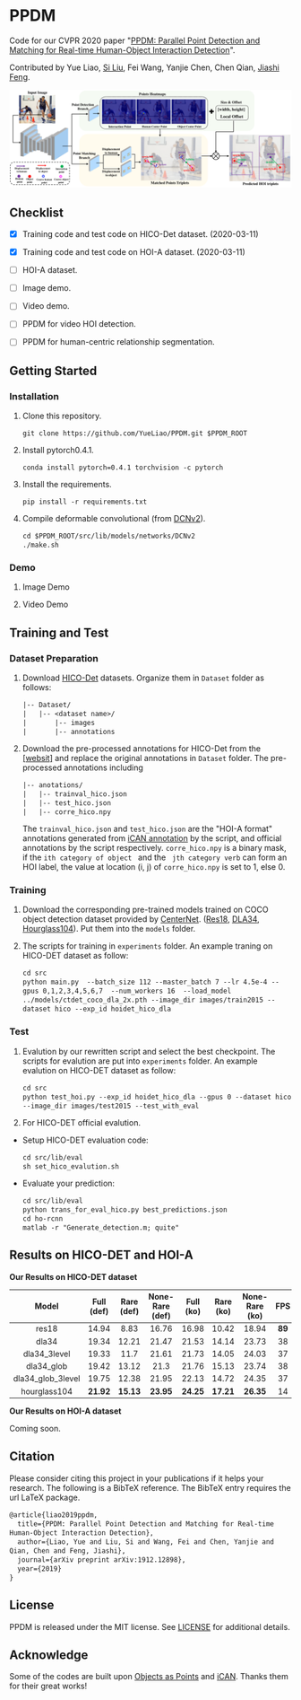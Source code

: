 # PPDM
Code for our CVPR 2020 paper "[PPDM: Parallel Point Detection and Matching for Real-time Human-Object
Interaction Detection](https://arxiv.org/pdf/1912.12898)".

Contributed by Yue Liao, [Si Liu](http://colalab.org/people), Fei Wang, Yanjie Chen, Chen Qian, [Jiashi Feng](https://sites.google.com/site/jshfeng/).

![](paper_images/framework.png)

## Checklist
- [x] Training code and test code on HICO-Det dataset. (2020-03-11)
- [x] Training code and test code on HOI-A dataset. (2020-03-11)
- [ ] HOI-A dataset.
- [ ] Image demo.
- [ ] Video demo.
- [ ] PPDM for video HOI detection.
- [ ] PPDM for human-centric relationship segmentation.


## Getting Started
### Installation
1. Clone this repository.

    ~~~
    git clone https://github.com/YueLiao/PPDM.git $PPDM_ROOT
    ~~~
2. Install pytorch0.4.1.

    ~~~
    conda install pytorch=0.4.1 torchvision -c pytorch
    ~~~
3. Install the requirements.
    
    ~~~
    pip install -r requirements.txt
    ~~~
4. Compile deformable convolutional (from [DCNv2](https://github.com/CharlesShang/DCNv2/tree/pytorch_0.4)).

    ~~~
    cd $PPDM_ROOT/src/lib/models/networks/DCNv2
    ./make.sh
    ~~~
### Demo
1. Image Demo

2. Video Demo


## Training and Test
### Dataset Preparation
1. Download [HICO-Det](https://drive.google.com/open?id=1QZcJmGVlF9f4h-XLWe9Gkmnmj2z1gSnk) datasets. Organize them in `Dataset` folder as follows:

    ~~~
    |-- Dataset/
    |   |-- <dataset name>/
    |       |-- images
    |       |-- annotations
    ~~~
2. Download the pre-processed annotations for HICO-Det from the [[websit]](https://drive.google.com/open?id=1WI-gsNLS-t0Kh8TVki1wXqc3y2Ow1f2R) and replace the original annotations in `Dataset` folder. The pre-processed annotations including

    ~~~
    |-- anotations/
    |   |-- trainval_hico.json
    |   |-- test_hico.json
    |   |-- corre_hico.npy
    ~~~
    The `trainval_hico.json` and `test_hico.json` are the "HOI-A format" annotations generated from [iCAN annotation](https://drive.google.com/open?id=1le4aziSn_96cN3dIPCYyNsBXJVDD8-CZ) by the script, and official annotations by the script respectively. `corre_hico.npy` is a binary mask, if the `ith category of object ` and the ` jth category verb` can form an HOI label, the value at location (i, j) of `corre_hico.npy` is set to 1, else 0.

### Training
1. Download the corresponding pre-trained models trained on COCO object detection dataset provided by  [CenterNet](https://github.com/xingyizhou/CenterNet). ([Res18](https://drive.google.com/open?id=1b-_sjq1Pe_dVxt5SeFmoadMfiPTPZqpz), [DLA34](https://drive.google.com/open?id=1pl_-ael8wERdUREEnaIfqOV_VF2bEVRT), [Hourglass104](https://drive.google.com/open?id=1-5bT5ZF8bXriJ-wAvOjJFrBLvZV2-mlV)). Put them into the `models` folder.

2. The scripts for training in `experiments` folder.  An example traning on HICO-DET dataset as follow:

    ~~~
    cd src
    python main.py  --batch_size 112 --master_batch 7 --lr 4.5e-4 --gpus 0,1,2,3,4,5,6,7  --num_workers 16  --load_model ../models/ctdet_coco_dla_2x.pth --image_dir images/train2015 --dataset hico --exp_id hoidet_hico_dla
    ~~~
### Test
1. Evalution by our rewritten script and select the best checkpoint. The scripts for evalution are put into `experiments` folder.  An example evalution on HICO-DET dataset as follow:

    ```
    cd src
    python test_hoi.py --exp_id hoidet_hico_dla --gpus 0 --dataset hico --image_dir images/test2015 --test_with_eval
    ```
2. For HICO-DET official evalution.

- Setup HICO-DET evaluation code:

    ~~~
    cd src/lib/eval
    sh set_hico_evalution.sh
    ~~~
- Evaluate your prediction:

    ~~~
    cd src/lib/eval
    python trans_for_eval_hico.py best_predictions.json
    cd ho-rcnn
    matlab -r "Generate_detection.m; quite"
    ~~~
## Results on HICO-DET and HOI-A
**Our Results on HICO-DET dataset**

|Model| Full (def)| Rare (def)| None-Rare (def)|Full (ko)| Rare (ko)| None-Rare (ko)|FPS|Download|
|:---:|:---:|:---:|:---:|:---:|:---:|:---:|:---:|:---:|
|res18| 14.94|	8.83|	16.76|	16.98	|10.42|18.94|**89**|[model](https://drive.google.com/file/d/1L2Ns78F0HD5DRMx68KMyZ1L97ulq5Cwn/view?usp=sharing)|
|dla34| 19.34	|12.21|	21.47	|21.53|	14.14	|23.73|38|[model](https://drive.google.com/open?id=1pNuadiDbHHyAB4kC_II4RKlEOBgKScd6)|
|dla34_3level|19.33	|11.7|	21.61|	21.73|	14.05|	24.03|37|[model](https://drive.google.com/open?id=1wEZ1wgP9vUfm23lr1_t4V7IufCIi3SoZ)|
|dla34_glob|19.42	|13.12|	21.3|	21.76|	15.13|	23.74|38|[model](https://drive.google.com/open?id=15DjWsLR5EA7KejFq6XS4jTkVtJGgRU3M)|
|dla34_glob_3level|19.75	|12.38|	21.95|	22.13|	14.72|	24.35|37|[model](https://drive.google.com/open?id=1CaaDAchPKyh4TYjQIycWERCYerdetR1x)|
|hourglass104|**21.92**|	**15.13**|	**23.95**|	**24.25**|	**17.21**|	**26.35**|14|[model](https://drive.google.com/open?id=1nw2msm437JVfxme5fbdpIFsyZ46S-jtI)|

**Our Results on HOI-A dataset**

Coming soon.

## Citation
Please consider citing this project in your publications if it helps your research. The following is a BibTeX reference. The BibTeX entry requires the url LaTeX package.

~~~
@article{liao2019ppdm,
  title={PPDM: Parallel Point Detection and Matching for Real-time Human-Object Interaction Detection},
  author={Liao, Yue and Liu, Si and Wang, Fei and Chen, Yanjie and Qian, Chen and Feng, Jiashi},
  journal={arXiv preprint arXiv:1912.12898},
  year={2019}
}
~~~
## License
PPDM is released under the MIT license. See [LICENSE](LICENSE) for additional details.
## Acknowledge
Some of the codes are built upon [Objects as Points](https://github.com/xingyizhou/CenterNet) and [iCAN](https://github.com/vt-vl-lab/iCAN). Thanks them for their great works!

